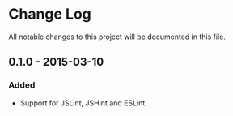 # Change Log
All notable changes to this project will be documented in this file.

## 0.1.0 - 2015-03-10
### Added
- Support for JSLint, JSHint and ESLint.
